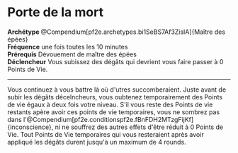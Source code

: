 # Porte de la mort

<div><strong>Archétype </strong>@Compendium[pf2e.archetypes.bi1SeBS7Af3ZisIA]{Maître des épées}</div>
<div><span id="ctl00_MainContent_DetailedOutput"><strong>Fréquence</strong> une fois toutes les 10 minutes<br /><strong>Prérequis</strong> Dévouement de maître des épées <br /><strong>Déclencheur</strong> Vous subissez des dégâts qui devrient vous faire passer à 0 Points de Vie.<br /></span></div>
<hr />
<p>Vous continuez à vous battre là où d'utres succomberaient. Juste avant de subir les dégâts décelncheurs, vous oubtenez temporairement des Points de vie égaux à deux fois votre niveau. S'il vous reste des Points de vie restants apère avoir ces points de vie temporaires, vous ne sombrez pas dans l'@Compendium[pf2e.conditionspf2e.fBnFDH2MTzgFijKf]{inconscience}, ni ne souffrez des autres effets d'être réduit à 0 Points de Vie. Tout Points de Vie temporaires qui vous resteraient après avoir appliqué les dégâts durent jusqu'à un maximum de 4 rounds.&nbsp;</p>